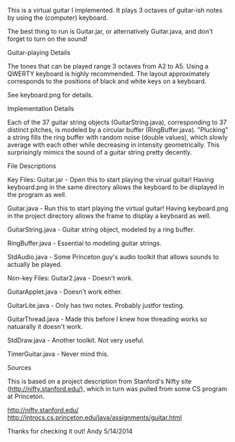 This is a virtual guitar I implemented. It plays 3 octaves of guitar-ish notes by using the (computer) keyboard.

The best thing to run is Guitar.jar, or alternatively Guitar.java, and don't forget to turn on the sound!

Guitar-playing Details

The tones that can be played range 3 octaves from A2 to A5. Using a QWERTY keyboard is highly recommended. The layout approximately corresponds to the positions of black and white keys on a keyboard.

See keyboard.png for details.

Implementation Details

Each of the 37 guitar string objects (GuitarString.java), corresponding to 37 distinct pitches, is modeled by a circular buffer (RingBuffer.java). "Plucking" a string fills the ring buffer with random noise (double values), which slowly average with each other while decreasing in intensity geometrically. This surprisingly mimics the sound of a guitar string pretty decently.

File Descriptions

Key Files: Guitar.jar - Open this to start playing the virual guitar! Having keyboard.png in the same directory allows the keyboard to be displayed in the program as well.

Guitar.java - Run this to start playing the virtual guitar! Having keyboard.png in the project directory allows the frame to display a keyboard as well.

GuitarString.java - Guitar string object, modeled by a ring buffer.

RingBuffer.java - Essential to modeling guitar strings.

StdAudio.java - Some Princeton guy's audio toolkit that allows sounds to actually be played.

Non-key Files: Guitar2.java - Doesn't work.

GuitarApplet.java - Doesn't work either.

GuitarLite.java - Only has two notes. Probably justfor testing.

GuitarThread.java - Made this before I knew how threading works so natuarally it doesn't work.

StdDraw.java - Another toolkit. Not very useful.

TimerGuitar.java - Never mind this.

Sources

This is based on a project description from Stanford's Nifty site (http://nifty.stanford.edu/), which in turn was pulled from some CS program at Princeton.

http://nifty.stanford.edu/ http://introcs.cs.princeton.edu/java/assignments/guitar.html

Thanks for checking it out! 
Andy 5/14/2014

